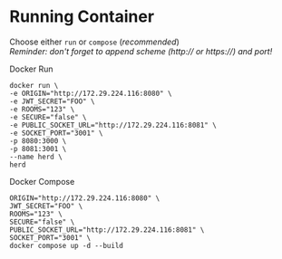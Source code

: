 # Running Container
Choose either `run` or `compose` (_recommended_)  
_Reminder: don't forget to append scheme (http:// or https://) and port!_  


Docker Run
```
docker run \
-e ORIGIN="http://172.29.224.116:8080" \
-e JWT_SECRET="FOO" \
-e ROOMS="123" \
-e SECURE="false" \
-e PUBLIC_SOCKET_URL="http://172.29.224.116:8081" \
-e SOCKET_PORT="3001" \
-p 8080:3000 \
-p 8081:3001 \
--name herd \
herd
```

Docker Compose
```
ORIGIN="http://172.29.224.116:8080" \
JWT_SECRET="FOO" \
ROOMS="123" \
SECURE="false" \
PUBLIC_SOCKET_URL="http://172.29.224.116:8081" \
SOCKET_PORT="3001" \
docker compose up -d --build
```
